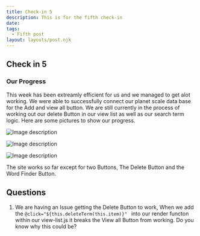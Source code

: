 ```yaml
---
title: Check-in 5
description: This is for the fifth check-in
date: 
tags:
  - Fifth post
layout: layouts/post.njk
---
```

## Check in 5

### Our Progress
This week has been extreamly efficient for us and we managed to get alot working. We were able to successfully connect our planet scale data base for the Add and view all button. We are still currently in the process of working out our delete Button in our view list as well as our search term logic. Here are some pictures to show our progress.

![Image description](https://dev-to-uploads.s3.amazonaws.com/uploads/articles/d3uyn0ofvjyow6cp3uzr.png)


![Image description](https://dev-to-uploads.s3.amazonaws.com/uploads/articles/sf8zde9bdv7odjxvyi5q.png)

![Image description](https://dev-to-uploads.s3.amazonaws.com/uploads/articles/br5dc1xvvz7ks1tbrpvt.png)

The site works so far except for two Buttons, The Delete Button and the Word Finder Button.

## Questions
1) We are having an Issue getting the Delete Button to work, When we add the `@click="${this.deleteTerm(this.item)}" ` into our render functon within our view-list.js it breaks the View all Button from working. Do you know why this could be?


